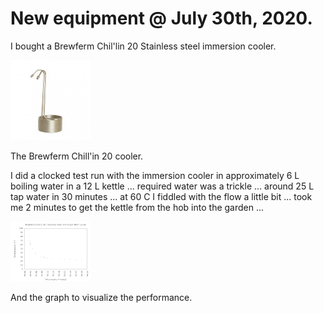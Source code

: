 # New equipment @ July 30th, 2020.

I bought a Brewferm Chil'lin 20 Stainless steel immersion cooler.

[![fig_1](1_small.jpg)](1.jpg)

The Brewferm Chill'in 20 cooler.

I did a clocked test run with the immersion cooler in approximately 6 L
boiling water in a 12 L kettle ... required water was a trickle ...
around 25 L tap water in 30 minutes ... at 60 C I fiddled with the flow
a little bit ... took me 2 minutes to get the kettle from the hob into
the garden ...

[![fig_2](2_small.png)](2.png)

And the graph to visualize the performance.

